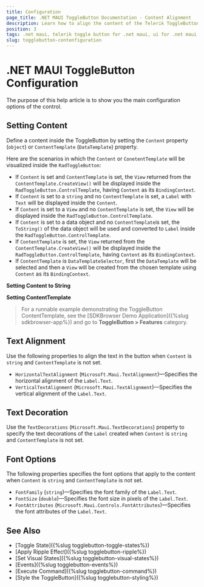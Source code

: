 ```yaml
---
title: Configuration
page_title: .NET MAUI ToggleButton Documentation - Content Alignment
description: Learn how to align the content of the Telerik ToggleButton for .NET MAUI horizontally or vertically.
position: 3
tags: .net maui, telerik toggle button for .net maui, ui for .net maui, toggle button, microsoft .net maui
slug: togglebutton-contenfiguration
---
```


# .NET MAUI ToggleButton Configuration

The purpose of this help article is to show you the main configuration options of the control.

## Setting Content

Define a content inside the ToggleButton by setting the `Content` property (`object`) or `ContentTemplate` (`DataTemplate`) property. 

Here are the scenarios in which the `Content` or `ConetentTemplate` will be visualized inside the `RadToggleButton`:

* If `Content` is set and `ContentTemplate` is set, the `View` returned from the `ContentTemplate.CreateView()` will be displayed inside the `RadToggleButton.ControlTemplate`, having `Content` as its `BindingContext`. 
* If `Content` is set to a `string` and no `ContentTemplate` is set, a `Label` with `Text` will be displayed inside the `Content`.
* If `Content` is set to a `View` and no `ContentTemplate` is set, the `View` will be displayed inside the `RadToggleButton.ControlTemplate`.
* If `Content` is set to a data object and no `ContentTemplate`is set, the `ToString()` of the data object will be used and converted to `Label` inside the `RadToggleButton.ControlTemplate`.
* If `ContentTemplate` is set, the `View` returned from the `ContentTemplate.CreateView()` will be displayed inside the `RadToggleButton.ControlTemplate`, having `Content` as its `BindingContext`. 
* If `ContentTemplate` is `DataTemplateSelector`, first the `DataTemplate` will be selected and then a `View` will be created from the chosen template using `Content` as its `BindingContext`.

__Setting Content to String__

<snippet id='togglebutton-gettingstarted-xaml' />

__Setting ContentTemplate__

<snippet id='togglebutton-content-template' />

> For a runnable example demonstrating the ToggleButton ContentTemplate, see the [SDKBrowser Demo Application]({%slug sdkbrowser-app%}) and go to **ToggleButton > Features** category.

## Text Alignment

Use the following properties to align the text in the button when `Content` is `string` and `ContentTemplate` is not set.

* `HorizontalTextAlignment` (`Microsoft.Maui.TextAlignment`)&mdash;Specifies the horizontal alignment of the `Label.Text`. 
* `VerticalTextAlignment` (`Microsoft.Maui.TextAlignment`)&mdash;Specifies the vertical alignment of the `Label.Text`.

## Text Decoration

Use the `TextDecorations` (`Microsoft.Maui.TextDecorations`) property to specify the text decorations of the `Label` created when `Content` is `string` and `ContentTemplate` is not set.

## Font Options

The following properties specifies the font options that apply to the content when `Content` is `string` and `ContentTemplate` is not set.

* `FontFamily` (`string`)&mdash;Specifies the font family of the `Label.Text`.
* `FontSize` (`double`)&mdash;Specifies the font size in pixels of the `Label.Text`.
* `FontAttributes` (`Microsoft.Maui.Controls.FontAttributes`)&mdash;Specifies the font attributes of the `Label.Text`.

## See Also

- [Toggle State]({%slug togglebutton-toggle-states%})
- [Apply Ripple Effect]({%slug togglebutton-ripple%})
- [Set Visual States]({%slug togglebutton-visual-states%})
- [Events]({%slug togglebutton-events%})
- [Execute Command]({%slug togglebutton-command%})
- [Style the ToggleButton]({%slug togglebutton-styling%})